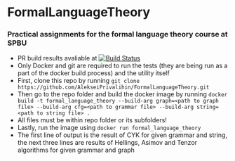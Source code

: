 # FormalLanguageTheory
### Practical assignments for the formal language theory course at SPBU
 - PR build results avaliable at 
[![Build Status](https://travis-ci.org/github/AlekseiPrivalihin/FormalLanguageTheory/pull_requests)](https://travis-ci.org/github/AlekseiPrivalihin/FormalLanguageTheory/pull_requests)
 - Only Docker and git are required to run the tests (they are being run as a part of the docker build process) and the utility itself
  - First, clone this repo by running
    `git clone https://github.com/AlekseiPrivalihin/FormalLanguageTheory.git`
  - Then go to the repo folder and build the docker image by running
    `docker build -t formal_language_theory --build-arg graph=<path to graph file> --build-arg cfg=<path to grammar file> --build-arg string=<path to string file> .`
  - All files must be within repo folder or its subfolders!
  - Lastly, run the image using
    `docker run formal_language_theory`
  - The first line of output is the result of CYK for given grammar and string, the next three lines are results of Hellings, Asimov and Tenzor algorithms for given grammar and graph